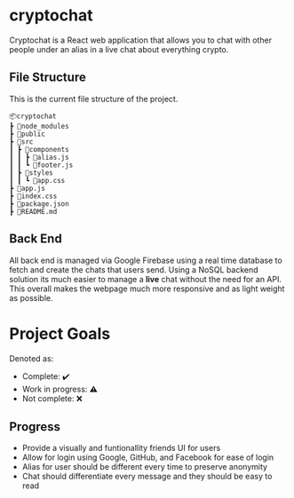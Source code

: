 # cryptochat
Cryptochat is a React web application that allows you to chat with other people under an alias in a live chat about everything crypto. 

## File Structure
This is the current file structure of the project. 
```
📦cryptochat
┣ 📂node_modules
┣ 📂public
┣ 📂src
┃ ┣ 📂components
┃ ┃ ┣ 📜alias.js
┃ ┃ ┗ 📜footer.js
┃ ┣ 📂styles
┃ ┃ ┗ 📜app.css
┣ 📜app.js
┣ 📜index.css
┣ 📜package.json
┣ 📜README.md
```
## Back End
All back end is managed via Google Firebase using a real time database to fetch and create the chats that users send. Using a NoSQL backend solution its much easier to manage a **live** chat without the need for an API. This overall makes the webpage much more responsive and as light weight as possible. 

# Project Goals
Denoted as:
* Complete: :heavy_check_mark:
* Work in progress: :warning:
* Not complete: :x:

## Progress
* Provide a visually and funtionallity friends UI for users 
* Allow for login using Google, GitHub, and Facebook for ease of login
* Alias for user should be different every time to preserve anonymity
* Chat should differentiate every message and they should be easy to read